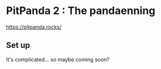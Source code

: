 # PitPanda 2 : The pandaenning

https://pitpanda.rocks/

## Set up

It's complicated... so maybe coming soon?
